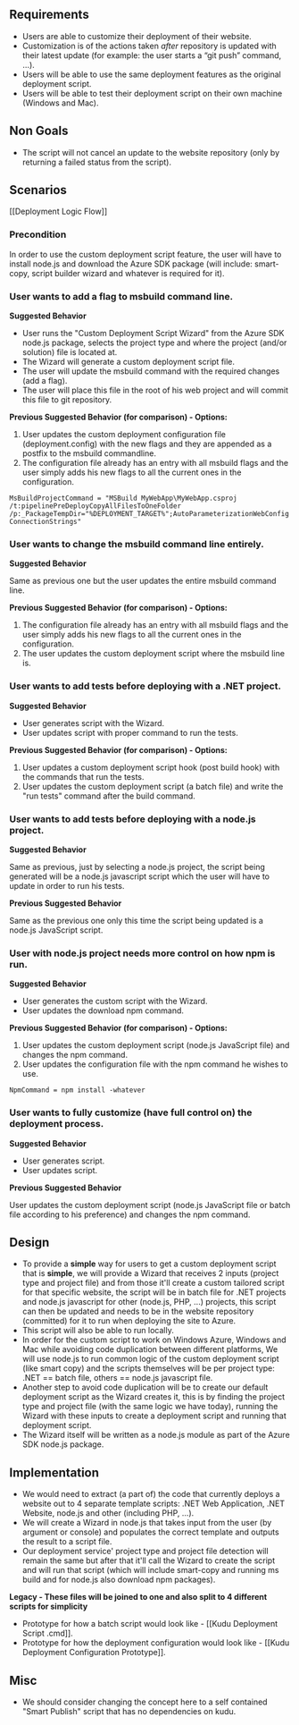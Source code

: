 ## Requirements

- Users are able to customize their deployment of their website.
- Customization is of the actions taken *after* repository is updated with their latest update (for example: the user starts a “git push” command, …).
- Users will be able to use the same deployment features as the original deployment script.
- Users will be able to test their deployment script on their own machine (Windows and Mac).


## Non Goals

- The script will not cancel an update to the website repository (only by returning a failed status from the script).


## Scenarios

[[Deployment Logic Flow]]

### Precondition

In order to use the custom deployment script feature, the user will have to install node.js and download the Azure SDK package (will include: smart-copy, script builder wizard and whatever is required for it).

### User wants to add a flag to msbuild command line.

**Suggested Behavior**

- User runs the "Custom Deployment Script Wizard" from the Azure SDK node.js package, selects the project type and where the project (and/or solution) file is located at.
- The Wizard will generate a custom deployment script file.
- The user will update the msbuild command with the required changes (add a flag).
- The user will place this file in the root of his web project and will commit this file to git repository.

**Previous Suggested Behavior (for comparison) - Options:**

1. User updates the custom deployment configuration file (deployment.config) with the new flags and they are appended as a postfix to the msbuild commandline.
2. The configuration file already has an entry with all msbuild flags and the user simply adds his new flags to all the current ones in the configuration.

`MsBuildProjectCommand = "MSBuild MyWebApp\MyWebApp.csproj /t:pipelinePreDeployCopyAllFilesToOneFolder /p:_PackageTempDir="%DEPLOYMENT_TARGET%";AutoParameterizationWebConfigConnectionStrings"`

### User wants to change the msbuild command line entirely.

**Suggested Behavior**

Same as previous one but the user updates the entire msbuild command line.

**Previous Suggested Behavior (for comparison) - Options:**

1. The configuration file already has an entry with all msbuild flags and the user simply adds his new flags to all the current ones in the configuration.
2. The user updates the custom deployment script where the msbuild line is.

### User wants to add tests before deploying with a .NET project.

**Suggested Behavior**

- User generates script with the Wizard.
- User updates script with proper command to run the tests.

**Previous Suggested Behavior (for comparison) - Options:**

1. User updates a custom deployment script hook (post build hook) with the commands that run the tests.
2. User updates the custom deployment script (a batch file) and write the "run tests" command after the build command.

### User wants to add tests before deploying with a node.js project.

**Suggested Behavior**

Same as previous, just by selecting a node.js project, the script being generated will be a node.js javascript script which the user will have to update in order to run his tests.

**Previous Suggested Behavior**

Same as the previous one only this time the script being updated is a node.js JavaScript script.

### User with node.js project needs more control on how npm is run.

**Suggested Behavior**

- User generates the custom script with the Wizard.
- User updates the download npm command.

**Previous Suggested Behavior (for comparison) - Options:**

1. User updates the custom deployment script (node.js JavaScript file) and changes the npm command.
2. User updates the configuration file with the npm command he wishes to use.

`NpmCommand = npm install -whatever`

### User wants to fully customize (have full control on) the deployment process.

**Suggested Behavior**

- User generates script.
- User updates script.

**Previous Suggested Behavior**

User updates the custom deployment script (node.js JavaScript file or batch file according to his preference) and changes the npm command.


## Design

- To provide a **simple** way for users to get a custom deployment script that is **simple**, we will provide a Wizard that receives 2 inputs (project type and project file) and from those it'll create a custom tailored script for that specific website, the script will be in batch file for .NET projects and node.js javascript for other (node.js, PHP, ...) projects, this script can then be updated and needs to be in the website repository (committed) for it to run when deploying the site to Azure.
- This script will also be able to run locally.
- In order for the custom script to work on Windows Azure, Windows and Mac while avoiding code duplication between different platforms, We will use node.js to run common logic of the custom deployment script (like smart copy) and the scripts themselves will be per project type: .NET == batch file, others == node.js javascript file.
- Another step to avoid code duplication will be to create our default deployment script as the Wizard creates it, this is by finding the project type and project file (with the same logic we have today), running the Wizard with these inputs to create a deployment script and running that deployment script.
- The Wizard itself will be written as a node.js module as part of the Azure SDK node.js package.

## Implementation

- We would need to extract (a part of) the code that currently deploys a website out to 4 separate template scripts: .NET Web Application, .NET Website, node.js and other (including PHP, ...).
- We will create a Wizard in node.js that takes input from the user (by argument or console) and populates the correct template and outputs the result to a script file.
- Our deployment service' project type and project file detection will remain the same but after that it'll call the Wizard to create the script and will run that script (which will include smart-copy and running ms build and for node.js also download npm packages).

**Legacy - These files will be joined to one and also split to 4 different scripts for simplicity**
- Prototype for how a batch script would look like - [[Kudu Deployment Script .cmd]].
- Prototype for how the deployment configuration would look like - [[Kudu Deployment Configuration Prototype]].

## Misc
- We should consider changing the concept here to a self contained "Smart Publish" script that has no dependencies on kudu.
